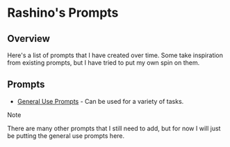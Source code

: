 # Rashino's Prompts

## Overview

Here's a list of prompts that I have created over time. Some take inspiration from existing prompts, but I have tried to put my own spin on them.

## Prompts

- [General Use Prompts](./prompts/current/general.md) - Can be used for a variety of tasks.

> [!NOTE]
> There are many other prompts that I still need to add, but for now I will just be putting the general use prompts here.